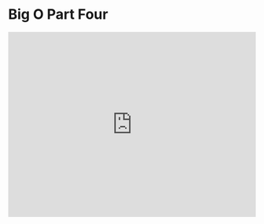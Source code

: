 # Big O Part Four

<div style="padding:75% 0 0 0;position:relative;"><iframe src="https://player.vimeo.com/video/811055682?h=e983588d23&amp;badge=0&amp;autopause=0&amp;player_id=0&amp;app_id=58479" frameborder="0" allow="autoplay; fullscreen; picture-in-picture" allowfullscreen style="position:absolute;top:0;left:0;width:100%;height:100%;" title="Part 4 Final.mov"></iframe></div><script src="https://player.vimeo.com/api/player.js"></script>